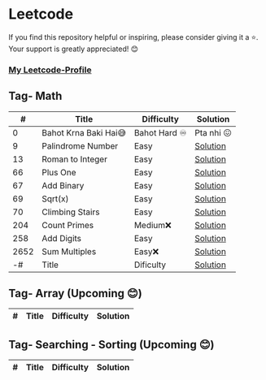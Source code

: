 # Leetcode
If you find this repository helpful or inspiring, please consider giving it a ⭐. Your support is greatly appreciated! 😊 </br>
### [My Leetcode-Profile](https://leetcode.com/Vaibhav_saroj/)

## Tag- Math
\# | Title | Difficulty | Solution
---|---|---|---
0 | Bahot Krna Baki Hai😅 | Bahot Hard ♾️ | Pta nhi 😖
9 | Palindrome Number | Easy | [Solution](https://github.com/vaibhav1281/Leetcode/blob/main/9.%20Palindrome%20Number%20(Easy)/README.md)
13 | Roman to Integer | Easy | [Solution](https://github.com/vaibhav1281/Leetcode/blob/main/13.%20Roman%20to%20Integer%20(Easy)/README.md)
66 | Plus One | Easy | [Solution](https://github.com/vaibhav1281/Leetcode/blob/main/66.%20Plus%20One%20(Easy)/README.md)
67 | Add Binary | Easy | [Solution](https://github.com/vaibhav1281/Leetcode/blob/main/67.%20Add%20Binary/README.md)
69 | Sqrt(x) | Easy | [Solution](https://github.com/vaibhav1281/Leetcode/blob/main/69.%20Sqrt(x)/README.md)
70 | Climbing Stairs | Easy | [Solution](https://github.com/vaibhav1281/Leetcode/blob/main/Climbing%20Stairs/README.md)
204 | Count Primes | Medium❌ | [Solution](https://github.com/vaibhav1281/Leetcode/blob/main/204.%20Count%20Primes/README.md)
258 | Add Digits | Easy | [Solution](https://github.com/vaibhav1281/Leetcode/blob/main/258.%20Add%20Digits%20(Easy)/README.md)
2652 | Sum Multiples | Easy❌ | [Solution](https://github.com/vaibhav1281/Leetcode/blob/main/2652.%20Sum%20Multiples/README.md)
-# | Title | Dificulty | [Solution]()

## Tag- Array (Upcoming 😊)
\# | Title | Difficulty | Solution
---|---|---|---


## Tag- Searching - Sorting (Upcoming 😊)
\# | Title | Difficulty | Solution
---|---|---|---
